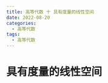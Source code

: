 ```yaml
---
title: 高等代数 十 具有度量的线性空间
date: 2022-08-20
categories:
  - 高等代数
tags:
  - 高等代数
---
```


# 具有度量的线性空间 




